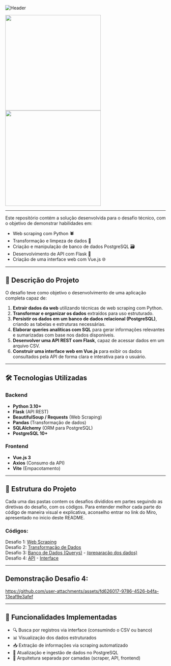 ![Header](https://github.com/user-attachments/assets/0e5667fd-0729-45f2-9cb2-c264dcbc0489)

<a href="https://miro.com/app/board/uXjVIOQp9eM=/?share_link_id=792001140927">
   <img src="https://github.com/user-attachments/assets/d260dd3d-941f-4662-83e6-09d29804a40e" width="300" >
</a>



<a href="https://www.postman.com/orbital-module-geoscientist-89905040/api/collection/njni10j/api-desafio-4?action=share&creator=43727198">
   <img src="https://github.com/user-attachments/assets/8038ac21-fdf6-4516-b28c-0191b1993a8e" width="300" >
</a>


---
Este repositório contém a solução desenvolvida para o desafio técnico, com o objetivo de demonstrar habilidades em:

- Web scraping com Python 🕷️  
- Transformação e limpeza de dados 🧹  
- Criação e manipulação de banco de dados PostgreSQL 🗃️  
- Desenvolvimento de API com Flask 🔌  
- Criação de uma interface web com Vue.js 🌐  

---

## 🧩 Descrição do Projeto

O desafio teve como objetivo o desenvolvimento de uma aplicação completa capaz de:

1. **Extrair dados da web** utilizando técnicas de web scraping com Python.
2. **Transformar e organizar os dados** extraídos para uso estruturado.
3. **Persistir os dados em um banco de dados relacional (PostgreSQL)**, criando as tabelas e estruturas necessárias.
4. **Elaborar queries analíticas com SQL** para gerar informações relevantes e sumarizadas com base nos dados disponíveis.
5. **Desenvolver uma API REST com Flask**, capaz de acessar dados em um arquivo CSV.
6. **Construir uma interface web em Vue.js** para exibir os dados consultados pela API de forma clara e interativa para o usuário.

---

## 🛠️ Tecnologias Utilizadas

### Backend
- **Python 3.10+**
- **Flask** (API REST)
- **BeautifulSoup / Requests** (Web Scraping)
- **Pandas** (Transformação de dados)
- **SQLAlchemy** (ORM para PostgreSQL)
- **PostgreSQL 10+**

### Frontend
- **Vue.js 3**
- **Axios** (Consumo da API)
- **Vite** (Empacotamento)

---

## 📁 Estrutura do Projeto

Cada uma das pastas contem os desafios divididos em partes seguindo as diretivas do desafio, com os códigos.
Para entender melhor cada parte do código de maneira visual e explicativa, aconselho entrar no link do Miro, apresentado no inicio deste README.


### Códigos:
Desafio 1: [Web Scraping](https://github.com/Thamine-S/Desafio-Nivelamento/blob/main/Desafio_1_2/web_scraping.py) <br>
Desafio 2: [Transformação de Dados](https://github.com/Thamine-S/Desafio-Nivelamento/blob/main/Desafio_1_2/transformacao_de_dados.py) <br>
Desafio 3: [Banco de Dados (Querys)](https://github.com/Thamine-S/Desafio-Nivelamento/blob/main/Desafio_3/querys.sql) - [(preparação dos dados)](https://github.com/Thamine-S/Desafio-Nivelamento/blob/main/Desafio_3/transformacao.py) <br>
Desafio 4: [API](https://github.com/Thamine-S/Desafio-Nivelamento/blob/main/Desafio_4/back_end/app.py) - [Interface](https://github.com/Thamine-S/Desafio-Nivelamento/blob/main/Desafio_4/front_end/interface/src/App.vue) <br>


---

## Demonstração Desafio 4:

https://github.com/user-attachments/assets/fd626017-9786-4526-b4fa-13eaf9e3afef

---
## 🔎 Funcionalidades Implementadas

- 🔍 Busca por registros via interface (consumindo o CSV ou banco)
- 📊 Visualização dos dados estruturados
- 📥 Extração de informações via scraping automatizado
- 🔄 Atualização e ingestão de dados no PostgreSQL
- 🔐 Arquitetura separada por camadas (scraper, API, frontend)


